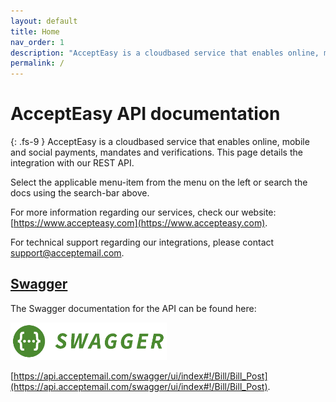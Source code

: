 ```yaml
---
layout: default
title: Home
nav_order: 1
description: "AcceptEasy is a cloudbased service that enables online, mobile and social payments, mandates and verifications. This page details the integration with our REST API."
permalink: /
---
```


# AcceptEasy API documentation
{: .fs-9 }
AcceptEasy is a cloudbased service that enables online, mobile and social payments, mandates and verifications. This page details the integration with our REST API.

Select the applicable menu-item from the menu on the left or search the docs using the search-bar above.

For more information regarding our services, check our website: [https://www.accepteasy.com](https://www.accepteasy.com).

For technical support regarding our integrations, please contact [support@acceptemail.com](mailto:support@acceptemail.com).

## [Swagger](#rest-api)

The Swagger documentation for the API can be found here: 

[<img src="assets/SwaggerLogo.png" alt="SwaggerDocs" style="width:250px;"/>](https://api.acceptemail.com/swagger/ui/index#!/Bill/Bill_Post)

[https://api.acceptemail.com/swagger/ui/index#!/Bill/Bill_Post](https://api.acceptemail.com/swagger/ui/index#!/Bill/Bill_Post).